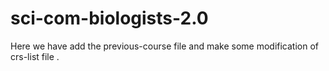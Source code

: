 # sci-com-biologists-2.0
Here we have add the previous-course file and make some modification of  crs-list file .
